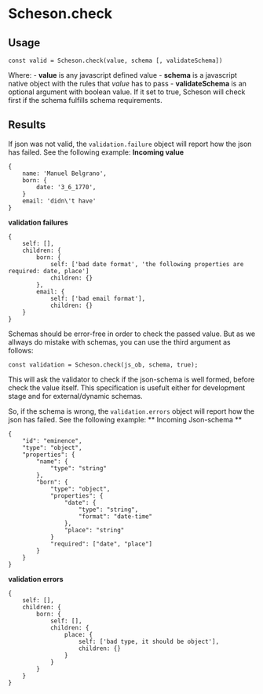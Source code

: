 # Scheson.check
## Usage

`const valid = Scheson.check(value, schema [, validateSchema])`

Where:
	- **value** is any javascript defined value
	- **schema** is a javascript native object with the rules that *value* has to pass
	- **validateSchema** is an optional argument with boolean value. If it set to true, Scheson will check first if the schema fulfills schema requirements.

## Results 

If json was not valid, the `validation.failure` object will report how the json has failed. See the following example:
**Incoming value**
```
{
	name: 'Manuel Belgrano',
	born: {
		date: '3_6_1770',
	}
	email: 'didn\'t have'
}
```
**validation failures**
```
{
	self: [],
	children: {
		born: {
			self: ['bad date format', 'the following properties are required: date, place']
			children: {}
		},
		email: {
			self: ['bad email format'],
			children: {}
	}
}
```
Schemas should be error-free in order to check the passed value. But as we allways do mistake with schemas, you can use the third argument as follows:

`const validation = Scheson.check(js_ob, schema, true);`

This will ask the validator to check if the json-schema is well formed, before check the value itself. This specification is usefult either for development stage and for external/dynamic schemas.

So, if the schema is wrong, the `validation.errors` object will report how the json has failed. See the following example:
** Incoming Json-schema **
```
{
	"id": "eminence",
	"type": "object",
	"properties": {
		"name": {
			"type": "string"
		},
		"born": {
			"type": "object",
			"properties": {
				"date": {
					"type": "string",
					"format": "date-time"
				},
				"place": "string"
			}
			"required": ["date", "place"]
		}
	}
}
```
**validation errors**
```
{
	self: [],
	children: {
		born: {
			self: [],
			children: {
				place: {
					self: ['bad type, it should be object'],
					children: {}
				}
			}
		}
	}
}
```